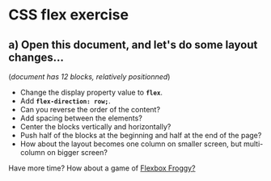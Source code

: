 # CSS flex exercise

## a) Open this document, and let's do some layout changes...

(*document has 12 blocks, relatively positionned*)

- Change the display property value to **`flex`**.
- Add **`flex-direction: row;`**.
- Can you reverse the order of the content?
- Add spacing between the elements?
- Center the blocks vertically and horizontally?
- Push half of the blocks at the beginning and half at the end of the page?
- How about the layout becomes one column on smaller screen, but multi-column on bigger screen?

Have more time? How about a game of [Flexbox Froggy?](https://flexboxfroggy.com/#en)